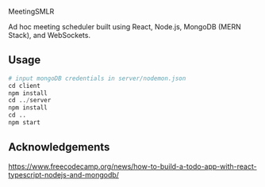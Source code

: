  MeetingSMLR

Ad hoc meeting scheduler built using React, Node.js, MongoDB (MERN Stack), and WebSockets.

## Usage

```python
# input mongoDB credentials in server/nodemon.json
cd client
npm install
cd ../server
npm install
cd ..
npm start
```

## Acknowledgements
https://www.freecodecamp.org/news/how-to-build-a-todo-app-with-react-typescript-nodejs-and-mongodb/ 
